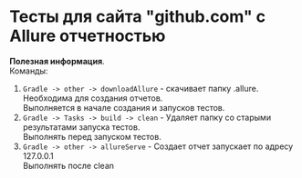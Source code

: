 # Тесты для сайта "github.com" с Allure отчетностью <br>


**Полезная информация**.<br>
Команды: <br>
1. ```Gradle -> other -> downloadAllure``` - скачивает папку .allure. 
Необходима для создания отчетов. <br>
Выполняется в начале создания и запусков тестов.
2. ```Gradle -> Tasks -> build -> clean``` - Удаляет папку со старыми результатами запуска тестов.<br>
Выполнять перед запуском тестов.
3. ```Gradle -> other -> allureServe``` - Создает отчет запускает по адресу 127.0.0.1<br>
Выполнять после clean
